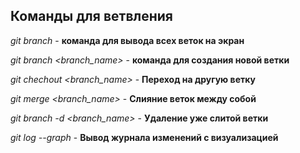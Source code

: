 ## Команды для ветвления

*git branch* - **команда для вывода всех веток на экран** 

*git branch <branch_name>* - **команда для создания новой ветки**

*git chechout <branch_name>* - **Переход на другую ветку**

*git merge <branch_name>* - **Слияние веток между собой**

*git branch -d <branch_name>* - **Удаление уже слитой ветки**

*git log --graph* - **Вывод журнала изменений с визуализацией**